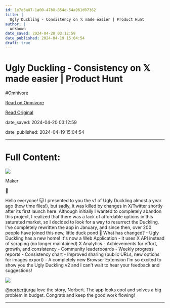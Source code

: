 ```yaml
---
id: 1e7e3a87-1a00-47b8-854e-54a961d07362
title: |
  Ugly Duckling - Consistency on 𝕏 made easier | Product Hunt
author: |
  unknown
date_saved: 2024-04-20 03:12:59
date_published: 2024-04-19 15:04:54
draft: true
---
```


# Ugly Duckling - Consistency on 𝕏 made easier | Product Hunt
#Omnivore

[Read on Omnivore](https://omnivore.app/me/https-www-producthunt-com-posts-ugly-duckling-2-18efa59dc92)

[Read Original](https://www.producthunt.com/posts/ugly-duckling-2)

date_saved: 2024-04-20 03:12:59

date_published: 2024-04-19 15:04:54

--- 

# Full Content: 

![](https://proxy-prod.omnivore-image-cache.app/0x0,sqNEFg0Z_JYKQwIV6XD7ZVNGPylQvgQDNzBamTN23jCE/https://ph-static.imgix.net/loader.png)

Maker

📌

Hello everyone! 🐱 I presented to you the v1 of Ugly Duckling almost a year ago (how time flies!), but sadly, it was killed by changes in X/Twitter shortly after its first launch here. Although initially I wanted to completely abandon this project, I realized that there was a lack of affordable options in this saturated market, so I decided to look for a way to resurrect the Duckling. I've completely rewritten the app in January, and since then, over 200 people have joined this new, little duck pond 🐤 What has changed? - Ugly Duckling has a new home! It's now a Web Application - It uses X API instead of scraping (no longer maintained) X Analytics - Achievements for effort, growth, and consistency - Community leaderboards - Weekly progress reports - Consistency chart - Improved sharing (public URLs, new options for images export) - A completely new Browser Extension I'm so excited to show you the Ugly Duckling v2 and I can't wait to hear your feedback and suggestions!

![](https://proxy-prod.omnivore-image-cache.app/0x0,sqNEFg0Z_JYKQwIV6XD7ZVNGPylQvgQDNzBamTN23jCE/https://ph-static.imgix.net/loader.png)

[@norbertjurga](https://www.producthunt.com/@norbertjurga) love the story, Norbert. The app looks cool and solves a big problem in budget. Congrats and keep the good work flowing!

---

